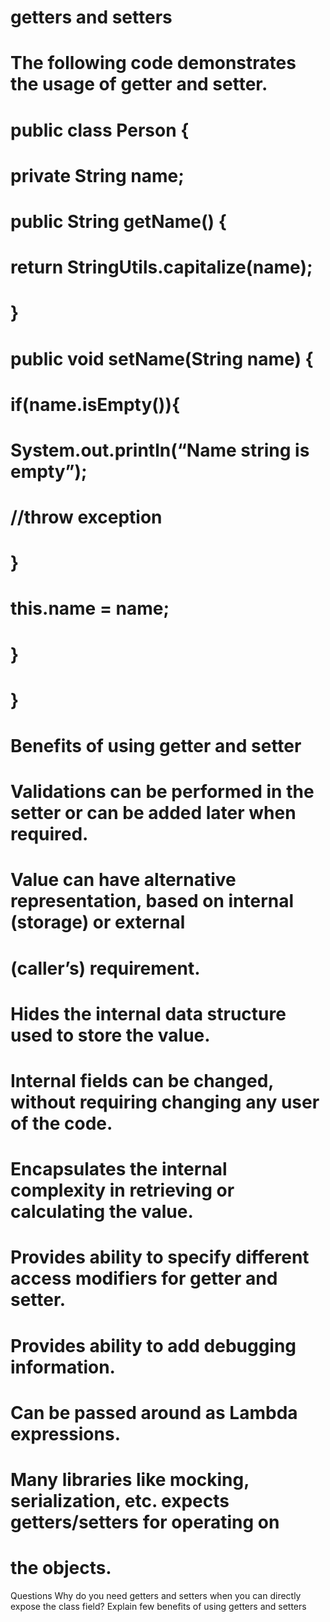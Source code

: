 #                                         getters and setters
#                     The following code demonstrates the usage of getter and setter.
#                     public class Person {
#                     private String name;
#                     public String getName() {
#                     return StringUtils.capitalize(name);
#                     }
#                     public void setName(String name) {
#                     if(name.isEmpty()){
#                     System.out.println(“Name string is empty”);
#                     //throw exception
#                     }
#                     this.name = name;
#                     }
#                     }




#                         Benefits of using getter and setter
#        Validations can be performed in the setter or can be added later when required.
#        Value can have alternative representation, based on internal (storage) or external
#        (caller’s) requirement.
#        Hides the internal data structure used to store the value.
#        Internal fields can be changed, without requiring changing any user of the code.
#        Encapsulates the internal complexity in retrieving or calculating the value.
#        Provides ability to specify different access modifiers for getter and setter.
#        Provides ability to add debugging information.
#        Can be passed around as Lambda expressions.
#        Many libraries like mocking, serialization, etc. expects getters/setters for operating on
#        the objects.



Questions
Why do you need getters and setters when you can directly expose the class field?
Explain few benefits of using getters and setters